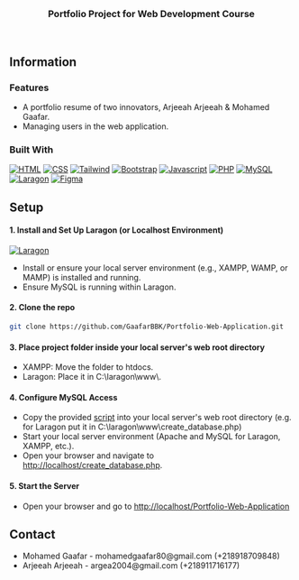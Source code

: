 <a id="readme-top"></a>

<br />
<div align="center">
  
<h3 align="center">Portfolio Project for Web Development Course</h3>

  <p align="center">
   <br />
  
  </p>
</div>

## Information

### Features
<ul>
<li>A portfolio resume of two innovators, Arjeeah Arjeeah & Mohamed Gaafar.</li>
<li>Managing users in the web application.</li>
</ul>

### Built With
[![HTML][HTML.com]][HTML-url]
[![CSS][CSS.com]][CSS-url]
[![Tailwind][TailwindCSS]][Tailwind-url]
[![Bootstrap][BootstrapCSS]][Bootstrap-url]
[![Javascript][Javascript.com]][Javascript-url]
[![PHP][PHP.com]][PHP-url]
[![MySQL][MySQL.com]][MySQL-url]
[![Laragon][Laragon.org]][Laragon-url]
[![Figma][Figma.com]][Figma-url]



## Setup


#### 1. Install and Set Up Laragon (or Localhost Environment)

[![Laragon][Laragon.org]][Laragon-url]
    <ul>
    <li>Install 
      or ensure your local server environment (e.g., XAMPP, WAMP, or MAMP) is installed and running.</li>
      <li>Ensure MySQL is running within Laragon.</li>
    </ul>

    
#### 2. Clone the repo

   ```sh
   git clone https://github.com/GaafarBBK/Portfolio-Web-Application.git
   ```

#### 3. Place project folder inside your local server's web root directory

  <ul>
  <li>XAMPP: Move the folder to htdocs.</li>
  <li>Laragon: Place it in C:\laragon\www\.</li>
  </ul>






    
#### 4. Configure MySQL Access
  <ul>
   <li>
    Copy the provided <a href="./create_database.php">script</a> into your local server's web root directory (e.g. for Laragon put it in C:\laragon\www\create_database.php)
   </li>
    <li>
    Start your local server environment (Apache and MySQL for Laragon, XAMPP, etc.).
    </li>
    <li>
     Open your browser and navigate to <a href="http://localhost/create_database.php">http://localhost/create_database.php</a>.
    </li>
  </ul>


#### 5. Start the Server

  <ul>
    <li>
      Open your browser and go to 
      <a href="http://localhost/Portfolio-Web-Application">http://localhost/Portfolio-Web-Application</a>
    </li>
  </ul>



## Contact

<ul>
  <li>Mohamed Gaafar - mohamedgaafar80@gmail.com (+218918709848)</li>
  <li>Arjeeah Arjeeah - argea2004@gmail.com (+218911716177)</li>
</ul>

[TailwindCSS]: https://img.shields.io/badge/Tailwind_CSS-38B2AC?style=for-the-badge&logo=tailwind-css&logoColor=white
[Tailwind-url]: https://tailwindcss.com/

[BootstrapCSS]: https://img.shields.io/badge/Bootstrap-563D7C?style=for-the-badge&logo=bootstrap&logoColor=white
[Bootstrap-url]: https://getbootstrap.com/

[Javascript.com]: https://img.shields.io/badge/JavaScript-323330?style=for-the-badge&logo=javascript&logoColor=F7DF1E
[Javascript-url]: https://www.w3schools.com/js/

[PHP.com]: https://img.shields.io/badge/PHP-777BB4?style=for-the-badge&logo=php&logoColor=white
[PHP-url]: https://tailwindcss.com/

[Figma.com]: https://img.shields.io/badge/Figma-F24E1E?style=for-the-badge&logo=figma&logoColor=white
[Figma-url]: https://www.figma.com/

[Laragon.org]: https://img.shields.io/badge/Laragon-0E83CD?style=for-the-badge&logo=Laragon&logoColor=white
[Laragon-url]: https://laragon.org/

[HTML.com]: https://img.shields.io/badge/HTML5-E34F26?style=for-the-badge&logo=html5&logoColor=white
[HTML-url]: https://www.w3schools.com/html/

[MySQL.com]: https://img.shields.io/badge/MySQL-005C84?style=for-the-badge&logo=mysql&logoColor=white
[MySQL-url]: https://www.mysql.com/

[CSS.com]: https://img.shields.io/badge/CSS3-1572B6?style=for-the-badge&logo=css3&logoColor=white
[CSS-url]: https://www.w3schools.com/css/
